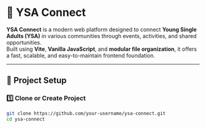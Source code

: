 # 🌟 YSA Connect

**YSA Connect** is a modern web platform designed to connect **Young Single Adults (YSA)** in various communities through events, activities, and shared opportunities.  
Built using **Vite**, **Vanilla JavaScript**, and **modular file organization**, it offers a fast, scalable, and easy-to-maintain frontend foundation.

---

## 🚀 Project Setup

### 1️⃣ Clone or Create Project
```bash
git clone https://github.com/your-username/ysa-connect.git
cd ysa-connect
